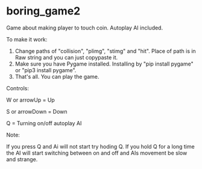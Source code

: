 # boring_game2

Game about making player to touch coin. Autoplay AI included.

To make it work:

1. Change paths of "collision", "plimg", "stimg" and "hit". Place of path is in Raw string and you can just copypaste it.
2. Make sure you have Pygame installed. Installing by "pip install pygame" or "pip3 install pygame".
3. That's all. You can play the game.


Controls:

W or arrowUp = Up

S or arrowDown = Down

Q = Turning on/off autoplay AI

Note:

If you press Q and Ai will not start try hoding Q. If you hold Q for a long time the AI will start switching between on and off and AIs movement be slow and strange.
